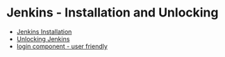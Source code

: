 # Jenkins - Installation and Unlocking

- [Jenkins Installation](1a1.md)
- [Unlocking Jenkins](1a2.md)
- [login component - user friendly](1a3.md)
